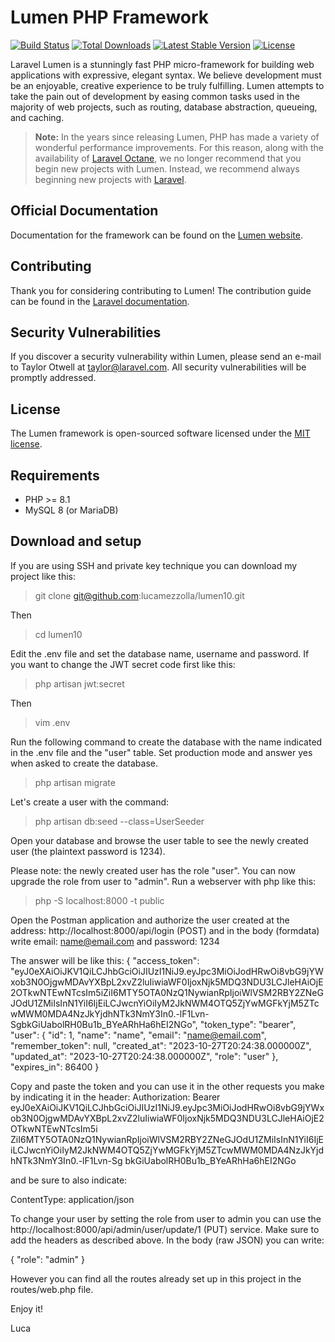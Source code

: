 # Lumen PHP Framework

[![Build Status](https://travis-ci.org/laravel/lumen-framework.svg)](https://travis-ci.org/laravel/lumen-framework)
[![Total Downloads](https://img.shields.io/packagist/dt/laravel/lumen-framework)](https://packagist.org/packages/laravel/lumen-framework)
[![Latest Stable Version](https://img.shields.io/packagist/v/laravel/lumen-framework)](https://packagist.org/packages/laravel/lumen-framework)
[![License](https://img.shields.io/packagist/l/laravel/lumen)](https://packagist.org/packages/laravel/lumen-framework)

Laravel Lumen is a stunningly fast PHP micro-framework for building web applications with expressive, elegant syntax. We believe development must be an enjoyable, creative experience to be truly fulfilling. Lumen attempts to take the pain out of development by easing common tasks used in the majority of web projects, such as routing, database abstraction, queueing, and caching.

> **Note:** In the years since releasing Lumen, PHP has made a variety of wonderful performance improvements. For this reason, along with the availability of [Laravel Octane](https://laravel.com/docs/octane), we no longer recommend that you begin new projects with Lumen. Instead, we recommend always beginning new projects with [Laravel](https://laravel.com).

## Official Documentation

Documentation for the framework can be found on the [Lumen website](https://lumen.laravel.com/docs).

## Contributing

Thank you for considering contributing to Lumen! The contribution guide can be found in the [Laravel documentation](https://laravel.com/docs/contributions).

## Security Vulnerabilities

If you discover a security vulnerability within Lumen, please send an e-mail to Taylor Otwell at taylor@laravel.com. All security vulnerabilities will be promptly addressed.

## License

The Lumen framework is open-sourced software licensed under the [MIT license](https://opensource.org/licenses/MIT).

## Requirements

- PHP >= 8.1
- MySQL 8 (or MariaDB)


## Download and setup

If you are using SSH and private key technique you can download my project like this:
> git clone git@github.com:lucamezzolla/lumen10.git

Then
> cd lumen10

Edit the .env file and set the database name, username and password. If you want to change the JWT secret code first like this:
> php artisan jwt:secret

Then
> vim .env

Run the following command to create the database with the name indicated in the .env file and the "user" table. Set production mode and answer yes when asked to create the database.
> php artisan migrate

Let's create a user with the command:
> php artisan db:seed --class=UserSeeder

Open your database and browse the user table to see the newly created user (the plaintext password is 1234).

Please note: the newly created user has the role "user". You can now upgrade the role from user to "admin". Run a webserver with php like this:
> php -S localhost:8000 -t public

Open the Postman application and authorize the user created at the address: http://localhost:8000/api/login (POST) and in the body (formdata) write email: name@email.com and password: 1234

The answer will be like this:
{
    "access_token": "eyJ0eXAiOiJKV1QiLCJhbGciOiJIUzI1NiJ9.eyJpc3MiOiJodHRwOi8vbG9jYWxob3N0OjgwMDAvYXBpL2xvZ2luIiwiaWF0IjoxNjk5MDQ3NDU3LCJleHAiOjE2OTkwNTEwNTcsIm5iZiI6MTY5OTA0NzQ1NywianRpIjoiWlVSM2RBY2ZNeGJOdU1ZMiIsInN1YiI6IjEiLCJwcnYiOiIyM2JkNWM4OTQ5ZjYwMGFkYjM5ZTcwMWM0MDA4NzJkYjdhNTk3NmY3In0.-lF1Lvn-SgbkGiUabolRH0Bu1b_BYeARhHa6hEI2NGo",
    "token_type": "bearer",
    "user": {
        "id": 1,
        "name": "name",
        "email": "name@email.com",
        "remember_token": null,
        "created_at": "2023-10-27T20:24:38.000000Z",
        "updated_at": "2023-10-27T20:24:38.000000Z",
        "role": "user"
    },
    "expires_in": 86400
}

Copy and paste the token and you can use it in the other requests you make by indicating it in the header:
Authorization: Bearer eyJ0eXAiOiJKV1QiLCJhbGciOiJIUzI1NiJ9.eyJpc3MiOiJodHRwOi8vbG9jYWxob3N0OjgwMDAvYXBpL2xvZ2luIiwiaWF0IjoxNjk5MDQ3NDU3LCJleHAiOjE2OTkwNTEwNTcsIm5i ZiI6MTY5OTA0NzQ1NywianRpIjoiWlVSM2RBY2ZNeGJOdU1ZMiIsInN1YiI6IjEiLCJwcnYiOiIyM2JkNWM4OTQ5ZjYwMGFkYjM5ZTcwMWM0MDA4NzJkYjdhNTk3NmY3In0.-lF1Lvn-Sg bkGiUabolRH0Bu1b_BYeARhHa6hEI2NGo

and be sure to also indicate:

ContentType: application/json

To change your user by setting the role from user to admin you can use the http://localhost:8000/api/admin/user/update/1 (PUT) service. Make sure to add the headers as described above. In the body (raw JSON) you can write:

{
     "role": "admin"
}

However you can find all the routes already set up in this project in the routes/web.php file.

Enjoy it!

Luca



